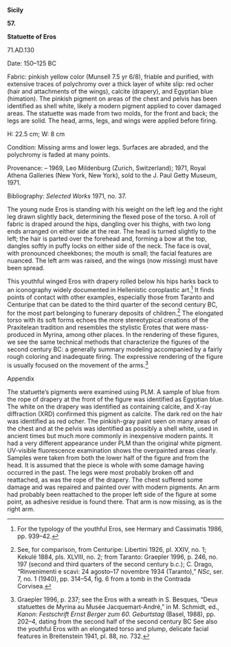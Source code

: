 **Sicily**

**57.**

**Statuette of Eros**

71.AD.130

<span class="smcaps">Date: 150–125</span> BC

<span class="smcaps">Fabric:</span> pinkish yellow
color (Munsell 7.5 yr 6/8), friable and purified, with extensive traces
of polychromy over a thick layer of white slip: red ocher (hair and
attachments of the wings), calcite (drapery), and Egyptian blue
(himation). The pinkish pigment on areas of the chest and pelvis has
been identified as shell white, likely a modern pigment applied to cover
damaged areas. The statuette was made from two molds, for the front and
back; the legs are solid. The head, arms, legs, and wings were applied
before firing.

H: 22.5 cm; W: 8 cm

<span class="smcaps">Condition:</span> Missing arms
and lower legs. Surfaces are abraded, and the polychromy is faded at
many points.

<span class="smcaps">Provenance</span>: – 1969, Leo
Mildenburg (Zurich, Switzerland); 1971, Royal Athena Galleries (New
York, New York), sold to the J. Paul Getty Museum, 1971.

<span class="smcaps">Bibliography</span>: *<span
class="smcaps">Selected Works</span>* 1971, no. 37.

The young nude Eros is standing with his weight on the left leg and the
right leg drawn slightly back, determining the flexed pose of the torso.
A roll of fabric is draped around the hips, dangling over his thighs,
with two long ends arranged on either side at the rear. The head is
turned slightly to the left; the hair is parted over the forehead and,
forming a bow at the top, dangles softly in puffy locks on either side
of the neck. The face is oval, with pronounced cheekbones; the mouth is
small; the facial features are nuanced. The left arm was raised, and the
wings (now missing) must have been spread.

This youthful winged Eros with drapery rolled below his hips harks back
to an iconography widely documented in Hellenistic coroplastic art.[^1]
It finds points of contact with other examples, especially those from
Taranto and Centuripe that can be dated to the third quarter of the
second century <span class="smcaps">BC,</span> for the
most part belonging to funerary deposits of children.[^2] The elongated
torso with its soft forms echoes the more stereotypical creations of the
Praxitelean tradition and resembles the stylistic Erotes that were
mass-produced in Myrina, among other places. In the rendering of these
figures, we see the same technical methods that characterize the figures
of the second century <span class="smcaps">BC</span>:
a generally summary modeling accompanied by a fairly rough coloring and
inadequate firing. The expressive rendering of the figure is usually
focused on the movement of the arms.[^3]

Appendix

The statuette’s pigments were examined using PLM. A sample of blue from
the rope of drapery at the front of the figure was identified as
Egyptian blue. The white on the drapery was identified as containing
calcite, and X-ray diffraction (XRD) confirmed this pigment as calcite.
The dark red on the hair was identified as red ocher. The pinkish-gray
paint seen on many areas of the chest and at the pelvis was identified
as possibly a shell white, used in ancient times but much more commonly
in inexpensive modern paints. It had a very different appearance under
PLM than the original white pigment. UV-visible fluorescence examination
shows the overpainted areas clearly. Samples were taken from both the
lower half of the figure and from the head. It is assumed that the piece
is whole with some damage having occurred in the past. The legs were
most probably broken off and reattached, as was the rope of the drapery.
The chest suffered some damage and was repaired and painted over with
modern pigments. An arm had probably been reattached to the proper left
side of the figure at some point, as adhesive residue is found there.
That arm is now missing, as is the right arm.

[^1]: For the typology of the youthful Eros, see <span
    class="smcaps">Hermary and Cassimatis</span> 1986,
    pp. 939–42.

[^2]: See, for comparison, from Centuripe: <span
    class="smcaps">Libertini</span> 1926, pl. XXIV,
    no. 1; <span class="smcaps">Kekulé</span> 1884,
    pls. XLVIII, no. 2; from Taranto: <span
    class="smcaps">Graepler</span> <span
    class="smcaps">1996</span>, p. 246, no. 197
    (second and third quarters of the second century <span
    class="smcaps">b.c.</span>); C. Drago,
    “Rinvenimenti e scavi: 24 agosto–17 novembre 1934 (Taranto),” *NSc*,
    ser. 7, no. 1 (1940), pp. 314–54, fig. 6 from a tomb in the Contrada
    Corvisea.

[^3]: <span class="smcaps">Graepler 1996</span>, p.
    237; see the Eros with a wreath in S. Besques, “Deux statuettes de
    Myrina au Musée Jacquemart-André,” in M. Schmidt, ed., *Kanon*:
    *Festschrift Ernst Berger zum 60. Geburtstag* (Basel, 1988), pp.
    202–4, dating from the second half of the second century <span
    class="smcaps">BC</span> See also the youthful
    Eros with an elongated torso and plump, delicate facial features in
    <span class="smcaps">Breitenstein</span> 1941, pl.
    88, no. 732.
